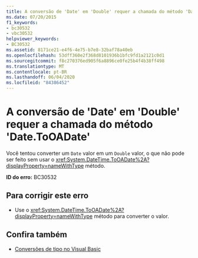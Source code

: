```yaml
---
title: A conversão de 'Date' em 'Double' requer a chamada do método 'Date.ToOADate'
ms.date: 07/20/2015
f1_keywords:
- bc30532
- vbc30532
helpviewer_keywords:
- BC30532
ms.assetid: 8171ce21-e4f6-4e75-b7e8-32baf78a40eb
ms.openlocfilehash: 53dff360e2f368d8101936b1bfc9fd1a2121c0d1
ms.sourcegitcommit: f8c270376ed905f6a8896ce0fe25b4f4b38ff498
ms.translationtype: MT
ms.contentlocale: pt-BR
ms.lasthandoff: 06/04/2020
ms.locfileid: "84386452"
---
```

# <a name="conversion-from-date-to-double-requires-calling-the-datetooadate-method"></a>A conversão de 'Date' em 'Double' requer a chamada do método 'Date.ToOADate'
Você tentou converter um `Date` valor em um `Double` valor, o que não pode ser feito sem usar o <xref:System.DateTime.ToOADate%2A?displayProperty=nameWithType> método.  
  
 **ID do erro:** BC30532  
  
## <a name="to-correct-this-error"></a>Para corrigir este erro  
  
- Use o <xref:System.DateTime.ToOADate%2A?displayProperty=nameWithType> método para converter o valor.  
  
## <a name="see-also"></a>Confira também

- [Conversões de tipo no Visual Basic](../programming-guide/language-features/data-types/type-conversions.md)
